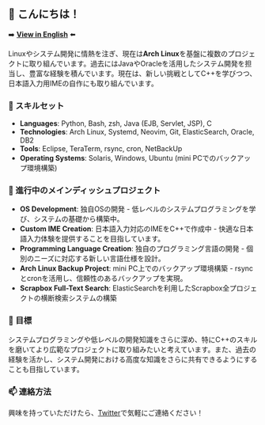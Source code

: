 ## 👋 こんにちは！

➡️ **[View in English](README_EN.md)** ⬅️

Linuxやシステム開発に情熱を注ぎ、現在は**Arch Linux**を基盤に複数のプロジェクトに取り組んでいます。過去にはJavaやOracleを活用したシステム開発を担当し、豊富な経験を積んでいます。現在は、新しい挑戦としてC++を学びつつ、日本語入力用IMEの自作にも取り組んでいます。

### 🔧 スキルセット
- **Languages**: Python, Bash, zsh, Java (EJB, Servlet, JSP), C
- **Technologies**: Arch Linux, Systemd, Neovim, Git, ElasticSearch, Oracle, DB2
- **Tools**: Eclipse, TeraTerm, rsync, cron, NetBackUp
- **Operating Systems**: Solaris, Windows, Ubuntu (mini PCでのバックアップ環境構築)

### 🚀 進行中のメインディッシュプロジェクト
- **OS Development**: 独自OSの開発 - 低レベルのシステムプログラミングを学び、システムの基礎から構築中。
- **Custom IME Creation**: 日本語入力対応のIMEをC++で作成中 - 快適な日本語入力体験を提供することを目指しています。
- **Programming Language Creation**: 独自のプログラミング言語の開発 - 個別のニーズに対応する新しい言語仕様を設計。
- **Arch Linux Backup Project**: mini PC上でのバックアップ環境構築 - rsyncとcronを活用し、信頼性のあるバックアップを実現。
- **Scrapbox Full-Text Search**: ElasticSearchを利用したScrapbox全プロジェクトの横断検索システムの構築

### 🎯 目標
システムプログラミングや低レベルの開発知識をさらに深め、特にC++のスキルを磨いてより広範なプロジェクトに取り組みたいと考えています。また、過去の経験を活かし、システム開発における高度な知識をさらに共有できるようにすることも目指しています。

### 📫 連絡方法
興味を持っていただけたら、[Twitter](https://twitter.com/chapi2082)で気軽にご連絡ください！
